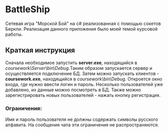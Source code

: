 # BattleShip
Сетевая игра "Морской Бой" на c# реализованная с помощью сокетов Беркли. Реализация данного приложения было моей темой курсовой работы.

## Краткая инструкция
Сначала необходимое запустить **server.exe**, находящийся в *coursework\Server\bin\Debug*.Таким образом запускается сервер и осуществляется подключение БД.
Затем можно запускать клиентов - **coursework.exe**, находящийся в *coursework\bin\Debug*. Откроется окно входа, где нужно ввести логин и пароль.
Несколько пользователей уже добавлено, их данные можно посмотреть в БД. Также можно зарегистрировать новых пользователей - нажать кнопку регистрация.

### Ограничения:
Имя и пароль пользователя не должны содержать символы русского алфавита. На сообщения чата эти ограничения не распространяются.
